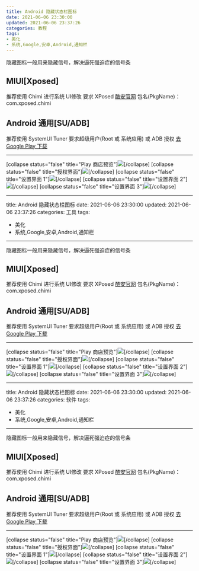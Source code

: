 ```yaml
---
title: Android 隐藏状态栏图标
date: 2021-06-06 23:30:00
updated: 2021-06-06 23:37:26
categories: 教程
tags:
- 美化
- 系统,Google,安卓,Android,通知栏
---
```

隐藏图标一般用来隐藏信号，解决逼死强迫症的信号条

## MIUI[Xposed]

推荐使用 Chimi 进行系统 UI修改
要求 XPosed
[酷安官网](https://www.coolapk.com/)
包名(PkgName)：com.xposed.chimi

## Android 通用[SU/ADB]

推荐使用 SystemUI Tuner
要求超级用户(Root 或 系统应用) 或 ADB 授权
[去 Google Play 下载](https://play.google.com/store/apps/details?id=com.zacharee1.systemuituner)

---

[collapse status="false" title="Play 商店预览"]![  ](https://cos.mbrjun.cn/IMGS/2021/06/06/g1.jpg)[/collapse]
[collapse status="false" title="授权界面"]![  ](https://cos.mbrjun.cn/IMGS/2021/06/06/g2.jpg)[/collapse]
[collapse status="false" title="设置界面 1"]![  ](https://cos.mbrjun.cn/IMGS/2021/06/06/g3.jpg)[/collapse]
[collapse status="false" title="设置界面 2"]![  ](https://cos.mbrjun.cn/IMGS/2021/06/06/g4.jpg)[/collapse]
[collapse status="false" title="设置界面 3"]![  ](https://cos.mbrjun.cn/IMGS/2021/06/06/g5.jpg)[/collapse]

---
title: Android 隐藏状态栏图标
date: 2021-06-06 23:30:00
updated: 2021-06-06 23:37:26
categories: 工具
tags:
- 美化
- 系统,Google,安卓,Android,通知栏
---
隐藏图标一般用来隐藏信号，解决逼死强迫症的信号条

## MIUI[Xposed]

推荐使用 Chimi 进行系统 UI修改
要求 XPosed
[酷安官网](https://www.coolapk.com/)
包名(PkgName)：com.xposed.chimi

## Android 通用[SU/ADB]

推荐使用 SystemUI Tuner
要求超级用户(Root 或 系统应用) 或 ADB 授权
[去 Google Play 下载](https://play.google.com/store/apps/details?id=com.zacharee1.systemuituner)

---

[collapse status="false" title="Play 商店预览"]![  ](https://cos.mbrjun.cn/IMGS/2021/06/06/g1.jpg)[/collapse]
[collapse status="false" title="授权界面"]![  ](https://cos.mbrjun.cn/IMGS/2021/06/06/g2.jpg)[/collapse]
[collapse status="false" title="设置界面 1"]![  ](https://cos.mbrjun.cn/IMGS/2021/06/06/g3.jpg)[/collapse]
[collapse status="false" title="设置界面 2"]![  ](https://cos.mbrjun.cn/IMGS/2021/06/06/g4.jpg)[/collapse]
[collapse status="false" title="设置界面 3"]![  ](https://cos.mbrjun.cn/IMGS/2021/06/06/g5.jpg)[/collapse]

---
title: Android 隐藏状态栏图标
date: 2021-06-06 23:30:00
updated: 2021-06-06 23:37:26
categories: 软件
tags:
- 美化
- 系统,Google,安卓,Android,通知栏
---
隐藏图标一般用来隐藏信号，解决逼死强迫症的信号条

## MIUI[Xposed]

推荐使用 Chimi 进行系统 UI修改
要求 XPosed
[酷安官网](https://www.coolapk.com/)
包名(PkgName)：com.xposed.chimi

## Android 通用[SU/ADB]

推荐使用 SystemUI Tuner
要求超级用户(Root 或 系统应用) 或 ADB 授权
[去 Google Play 下载](https://play.google.com/store/apps/details?id=com.zacharee1.systemuituner)

---

[collapse status="false" title="Play 商店预览"]![  ](https://cos.mbrjun.cn/IMGS/2021/06/06/g1.jpg)[/collapse]
[collapse status="false" title="授权界面"]![  ](https://cos.mbrjun.cn/IMGS/2021/06/06/g2.jpg)[/collapse]
[collapse status="false" title="设置界面 1"]![  ](https://cos.mbrjun.cn/IMGS/2021/06/06/g3.jpg)[/collapse]
[collapse status="false" title="设置界面 2"]![  ](https://cos.mbrjun.cn/IMGS/2021/06/06/g4.jpg)[/collapse]
[collapse status="false" title="设置界面 3"]![  ](https://cos.mbrjun.cn/IMGS/2021/06/06/g5.jpg)[/collapse]

